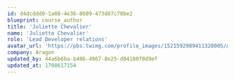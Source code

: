 ```yaml
---
id: d4dcddd0-1a08-4e36-8609-473d07c70be2
blueprint: course_author
title: 'Juliette Chevalier'
name: 'Juliette Chevalier'
role: 'Lead Developer relations'
avatar_url: 'https://pbs.twimg.com/profile_images/1521592989411328005/APz0z5t5_400x400.jpg'
company: Aragon
updated_by: 44a6b6ba-b406-4967-8e25-d04180f0d9ef
updated_at: 1708617154
---
```

